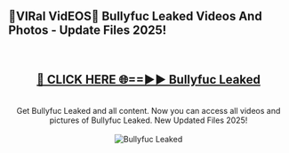 <h2>🔴VIRal VidEOS🔴 Bullyfuc Leaked Videos And Photos - Update Files 2025!</h2>
<br>
<div align="center">
<h2><a href="https://virallinks.top/odZfE0" rel="nofollow">🔴 CLICK HERE 🌐==►► Bullyfuc Leaked</a></h2>
<br>
Get Bullyfuc Leaked and all content. Now you can access all videos and pictures of Bullyfuc Leaked. New Updated Files 2025!
<br>
<br>
<a href="https://virallinks.top/odZfE0" rel="nofollow" data-target="animated-image.originalLink"><img src="https://i.imgur.com/dJHk4Zq.gif)" alt="Bullyfuc Leaked" style="max-width: 100%; display: inline-block;" data-target="animated-image.originalImage"></a>
</div>
<br>
